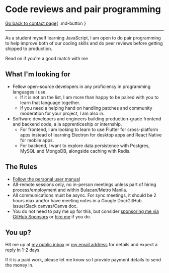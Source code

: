 # Code reviews and pair programming

[Go back to contact page](./index.md){ .md-button }

---

As a student myself learning JavaScript, I am open to do pair programming to
help improve both of our coding skills and do peer reviews before getting shipped to production.

Read on if you're a good match with me

## What I'm looking for

* Fellow open-source developers in any proficiency in programming languages I use.
    * If it is not on the list, I am more than happy to be paired with you to learn that language together.
    * If you need a helping hand on handling patches and community moderation for your project, I am also in.
* Software developers and engineers building production-grade frontend and backend code, a la apprenticeship or internship.
    * For frontend, I am looking to learn to use Flutter for cross-platform apps instead of learning Electron for desktop apps and React Native for mobile apps.
    * For backend, I want to explore data persistence with Postgres, MySQL and MongoDB, alongside caching with Redis.

## The Rules

* [Follow the personal user manual](../user-manual/index.md)
* All-remote sessions only, no in-person meetings unless part of hiring process/employment and within Bulacan/Metro Manila.
* All communications must be async. For sync meetings, it should be 2 hours max and/or have meeting notes in a Google Doc/GitHub issue/Slack canvas/Canva doc.
* You do not need to pay me up for this, but consider [sponsoring me via GitHub Sponsors](https://github.com/sponsors/ajhalili2006) or
[hire me](./work.md) if you do.

## You up?

Hit me up at [my public inbox](https://go.andreijiroh.xyz/public-inbox) or [my email address](./details.md#email) for details and expect a reply in 1-2 days.

If it is a paid work, please let me know so I provide payment details to send the money in.

